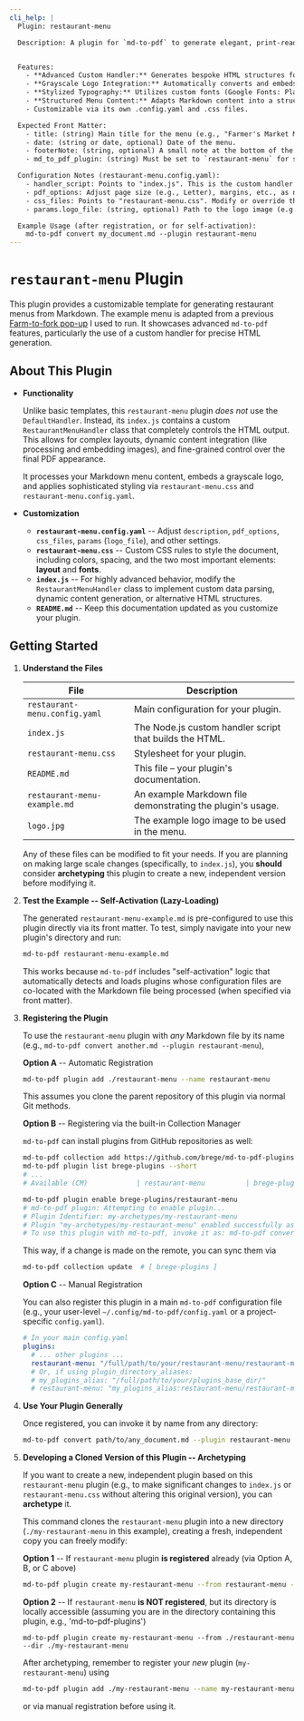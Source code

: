 ```yaml
---
cli_help: |
  Plugin: restaurant-menu

  Description: A plugin for `md-to-pdf` to generate elegant, print-ready restaurant menus. It leverages advanced custom handler capabilities to produce a visually formatted menu with a grayscale logo and specific typographical styling.


  Features:
    - **Advanced Custom Handler:** Generates bespoke HTML structures for menu layout, moving beyond `DefaultHandler`.
    - **Grayscale Logo Integration:** Automatically converts and embeds a company logo (e.g., your profile icon) in black and white.
    - **Stylized Typography:** Utilizes custom fonts (Google Fonts: Playfair Display, Open Sans) for titles, headings, and descriptions to achieve a professional, classic menu aesthetic.
    - **Structured Menu Content:** Adapts Markdown content into a structured menu format.
    - Customizable via its own .config.yaml and .css files.

  Expected Front Matter:
    - title: (string) Main title for the menu (e.g., "Farmer's Market Menu").
    - date: (string or date, optional) Date of the menu.
    - footerNote: (string, optional) A small note at the bottom of the menu (e.g., acknowledging suppliers).
    - md_to_pdf_plugin: (string) Must be set to `restaurant-menu` for self-activation with example.

  Configuration Notes (restaurant-menu.config.yaml):
    - handler_script: Points to "index.js". This is the custom handler that generates the menu's HTML.
    - pdf_options: Adjust page size (e.g., Letter), margins, etc., as needed for printing.
    - css_files: Points to "restaurant-menu.css". Modify or override this file for custom styling.
    - params.logo_file: (string, optional) Path to the logo image (e.g., `./logo.png`). This path is relative to the plugin's base directory.

  Example Usage (after registration, or for self-activation):
    md-to-pdf convert my_document.md --plugin restaurant-menu
---
```


# `restaurant-menu` Plugin

This plugin provides a customizable template for generating restaurant menus from Markdown.
The example menu is adapted from a previous [Farm-to-fork pop-up](https://brege.org/recipes/menus/) 
I used to run. 
It showcases advanced `md-to-pdf` features, particularly the use of a custom handler for precise HTML generation.

## About This Plugin

* **Functionality**

  Unlike basic templates, this `restaurant-menu` plugin *does not* use the `DefaultHandler`. Instead, its `index.js` contains a custom `RestaurantMenuHandler` class that completely controls the HTML output. This allows for complex layouts, dynamic content integration (like processing and embedding images), and fine-grained control over the final PDF appearance. 

  It processes your Markdown menu content, embeds a grayscale logo, and applies sophisticated styling via `restaurant-menu.css` and `restaurant-menu.config.yaml`.

* **Customization**

  * **`restaurant-menu.config.yaml`** -- Adjust `description`, `pdf_options`, `css_files`, `params` (`logo_file`), and other settings.
  * **`restaurant-menu.css`** -- Custom CSS rules to style the document, including colors, spacing, and the two most important elements: **layout** and **fonts**.
  * **`index.js`** -- For highly advanced behavior, modify the `RestaurantMenuHandler` class to implement custom data parsing, dynamic content generation, or alternative HTML structures.
  * **`README.md`** -- Keep this documentation updated as you customize your plugin.

## Getting Started

1.  **Understand the Files**

    | **File** | **Description** |
    |---|---|
    | `restaurant-menu.config.yaml`| Main configuration for your plugin. |
    | `index.js` | The Node.js custom handler script that builds the HTML. |
    | `restaurant-menu.css` | Stylesheet for your plugin. |
    | `README.md` | This file – your plugin's documentation. |
    | `restaurant-menu-example.md` | An example Markdown file demonstrating the plugin's usage. |
    | `logo.jpg` | The example logo image to be used in the menu. |

    Any of these files can be modified to fit your needs. If you are planning on making large scale changes (specifically, to `index.js`), you **should** consider **archetyping** this plugin to create a new, independent version before modifying it.

2.  **Test the Example -- Self-Activation (Lazy-Loading)**

    The generated `restaurant-menu-example.md` is pre-configured to use this plugin directly via its front matter. To test, simply navigate into your new plugin's directory and run:
    ```bash
    md-to-pdf restaurant-menu-example.md
    ```
    This works because `md-to-pdf` includes "self-activation" logic that automatically detects and loads plugins whose configuration files are co-located with the Markdown file being processed (when specified via front matter).

3.  **Registering the Plugin**

    To use the `restaurant-menu` plugin with *any* Markdown file by its name 
    (e.g., `md-to-pdf convert another.md --plugin restaurant-menu`), 

    **Option A** -- Automatic Registration
    ```bash
    md-to-pdf plugin add ./restaurant-menu --name restaurant-menu
    ```
    This assumes you clone the parent repository of this plugin via normal Git methods.

    **Option B** -- Registering via the built-in Collection Manager

    `md-to-pdf` can install plugins from GitHub repositories as well:
    ```bash
    md-to-pdf collection add https://github.com/brege/md-to-pdf-plugins --name brege-plugins
    md-to-pdf plugin list brege-plugins --short
    # ...
    # Available (CM)            | restaurant-menu          | brege-plugins/restaurant-menu
    
    md-to-pdf plugin enable brege-plugins/restaurant-menu
    # md-to-pdf plugin: Attempting to enable plugin...
    # Plugin Identifier: my-archetypes/my-restaurant-menu
    # Plugin "my-archetypes/my-restaurant-menu" enabled successfully as "my-restaurant-menu".
    # To use this plugin with md-to-pdf, invoke it as: md-to-pdf convert ... --plugin my-restaurant-menu
    ```
    This way, if a change is made on the remote, you can sync them via
    ```bash
    md-to-pdf collection update  # [ brege-plugins ]
    ```

    **Option C** -- Manual Registration

    You can also register this plugin in a main `md-to-pdf` configuration file 
    (e.g., your user-level `~/.config/md-to-pdf/config.yaml` or a project-specific `config.yaml`).
    ```yaml
    # In your main config.yaml
    plugins:
      # ... other plugins ...
      restaurant-menu: "/full/path/to/your/restaurant-menu/restaurant-menu.config.yaml"
      # Or, if using plugin_directory_aliases:
      # my_plugins_alias: "/full/path/to/your/plugins_base_dir/"
      # restaurant-menu: "my_plugins_alias:restaurant-menu/restaurant-menu.config.yaml"
    ```

4.  **Use Your Plugin Generally**

    Once registered, you can invoke it by name from any directory:
    ```bash
    md-to-pdf convert path/to/any_document.md --plugin restaurant-menu
    ```

5.  **Developing a Cloned Version of this Plugin -- Archetyping**

    If you want to create a new, independent plugin based on this `restaurant-menu` plugin (e.g., to make significant changes to `index.js` or `restaurant-menu.css` without altering this original version), you can **archetype** it.

    This command clones the `restaurant-menu` plugin into a new directory (`./my-restaurant-menu` in this example), creating a fresh, independent copy you can freely modify:

    **Option 1** -- If `restaurant-menu` plugin **is registered** already (via Option A, B, or C above)
    ```bash
    md-to-pdf plugin create my-restaurant-menu --from restaurant-menu --dir ./my-restaurant-menu
    ```
    
    **Option 2** -- If `restaurant-menu` **is NOT registered**, but its directory is locally accessible
     (assuming you are in the directory containing this plugin, e.g., 'md-to-pdf-plugins')
    ```
    md-to-pdf plugin create my-restaurant-menu --from ./restaurant-menu --dir ./my-restaurant-menu
    ```

    After archetyping, remember to register your *new* plugin (`my-restaurant-menu`)
    using
    ```bash 
    md-to-pdf plugin add ./my-restaurant-menu --name my-restaurant-menu
    ```
    or via manual registration before using it.


